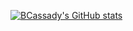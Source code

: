 [![BCassady's GitHub stats](https://github-readme-stats-one-chi-81.vercel.app/api?username=BCassady&count_private=true&show_icons=true&theme=dark&,contribs)](https://bryantcassady.com/)
